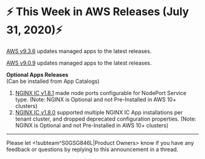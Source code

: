 # :zap: This Week in AWS Releases (July 31, 2020):zap:

[AWS v9.3.6](https://github.com/giantswarm/releases/blob/master/aws/v9.3.6) updates managed apps to the latest releases.

[AWS v9.0.9](https://github.com/giantswarm/releases/blob/master/aws/v9.0.9) updates managed apps to the latest releases.

**Optional Apps Releases**  
(Can be installed from App Catalogs)

1. [NGINX IC v1.8.1](https://github.com/giantswarm/nginx-ingress-controller-app/blob/master/CHANGELOG.md#181---2020-07-28) made node ports configurable for NodePort Service type. (Note: NGINX is Optional and not Pre-Installed in AWS 10+ clusters)
2. [NGINX IC v1.8.0](https://github.com/giantswarm/nginx-ingress-controller-app/blob/master/CHANGELOG.md#180---2020-07-24) supported multiple NGINX IC App installations per tenant cluster, and dropped deprecated configuration properties. (Note: NGINX is Optional and not Pre-Installed in AWS 10+ clusters)

---
Please let <!subteam^S0GSG846L|Product Owners> know if you have any feedback or questions by replying to this announcement in a thread.
